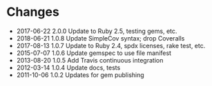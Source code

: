 # Changes

* 2017-06-22 2.0.0 Update to Ruby 2.5, testing gems, etc.
* 2018-06-21 1.0.8 Update SimpleCov syntax; drop Coveralls
* 2017-08-13 1.0.7 Update to Ruby 2.4, spdx licenses, rake test, etc.
* 2015-07-07 1.0.6 Update gemspec to use file manifest
* 2013-08-20 1.0.5 Add Travis continuous integration
* 2012-03-14 1.0.4 Update docs, tests
* 2011-10-06 1.0.2 Updates for gem publishing
